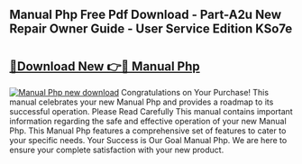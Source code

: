 ## Manual Php Free Pdf Download - Part-A2u New Repair Owner Guide - User Service Edition KSo7e

# <h2><a href="http://bc98546.oget.top/?id=Manual+Php">🔗Download New 👉🔴 Manual Php</a></h2>

[![Manual Php new download](https://i.imgur.com/5g1atiW.png)](http://bc98546.oget.top/?id=Manual+Php)
Congratulations on Your Purchase! This manual celebrates your new Manual Php and provides a roadmap to its successful operation. Please Read Carefully This manual contains important information regarding the safe and effective operation of your new Manual Php. This Manual Php features a comprehensive set of features to cater to your specific needs. Your Success is Our Goal Manual Php. We are here to ensure your complete satisfaction with your new product.
